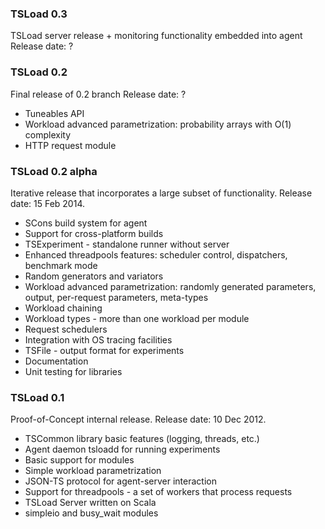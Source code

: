 ### TSLoad 0.3

TSLoad server release + monitoring functionality embedded into agent
Release date: ?

### TSLoad 0.2

Final release of 0.2 branch
Release date: ?

* Tuneables API
* Workload advanced parametrization: probability arrays with O(1) complexity
* HTTP request module

### TSLoad 0.2 alpha

Iterative release that incorporates a large subset of functionality.
Release date: 15 Feb 2014.

* SCons build system for agent
* Support for cross-platform builds
* TSExperiment - standalone runner without server
* Enhanced threadpools features: scheduler control, dispatchers, benchmark mode
* Random generators and variators
* Workload advanced parametrization: randomly generated parameters, output, per-request parameters, meta-types
* Workload chaining
* Workload types - more than one workload per module
* Request schedulers
* Integration with OS tracing facilities
* TSFile - output format for experiments
* Documentation
* Unit testing for libraries

### TSLoad 0.1

Proof-of-Concept internal release. 
Release date: 10 Dec 2012.

* TSCommon library basic features (logging, threads, etc.)
* Agent daemon tsloadd for running experiments
* Basic support for modules 
* Simple workload parametrization
* JSON-TS protocol for agent-server interaction 
* Support for threadpools - a set of workers that process requests
* TSLoad Server written on Scala
* simpleio and busy_wait modules